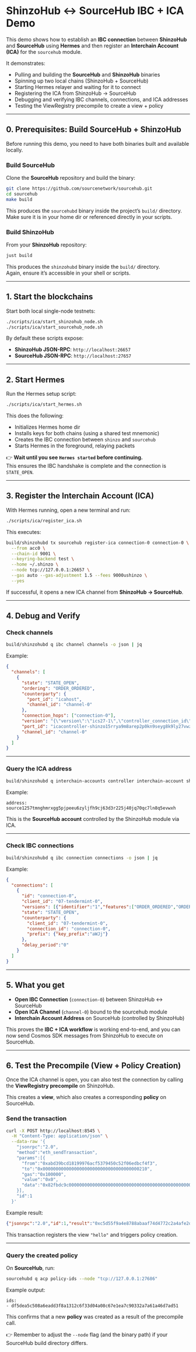 # ShinzoHub ↔ SourceHub IBC + ICA Demo

This demo shows how to establish an **IBC connection** between **ShinzoHub** and **SourceHub** using **Hermes** and then register an **Interchain Account (ICA)** for the `sourcehub` module.

It demonstrates:

- Pulling and building the **SourceHub** and **ShinzoHub** binaries
- Spinning up two local chains (ShinzoHub + SourceHub)
- Starting Hermes relayer and waiting for it to connect
- Registering the ICA from ShinzoHub → SourceHub
- Debugging and verifying IBC channels, connections, and ICA addresses
- Testing the ViewRegistry precompile to create a view + policy

---

## 0. Prerequisites: Build SourceHub + ShinzoHub

Before running this demo, you need to have both binaries built and available locally.

### Build SourceHub

Clone the **SourceHub** repository and build the binary:

```bash
git clone https://github.com/sourcenetwork/sourcehub.git
cd sourcehub
make build
```

This produces the `sourcehubd` binary inside the project’s `build/` directory.  
Make sure it is in your home dir or referenced directly in your scripts.

### Build ShinzoHub

From your **ShinzoHub** repository:

```bash
just build
```

This produces the `shinzohubd` binary inside the `build/` directory.  
Again, ensure it’s accessible in your shell or scripts.

---

## 1. Start the blockchains

Start both local single-node testnets:

```bash
./scripts/ica/start_shinzohub_node.sh
./scripts/ica/start_sourcehub_node.sh
```

By default these scripts expose:

- **ShinzoHub JSON-RPC**: `http://localhost:26657`
- **SourceHub JSON-RPC**: `http://localhost:27657`

---

## 2. Start Hermes

Run the Hermes setup script:

```bash
./scripts/ica/start_hermes.sh
```

This does the following:

- Initializes Hermes home dir
- Installs keys for both chains (using a shared test mnemonic)
- Creates the IBC connection between `shinzo` and `sourcehub`
- Starts Hermes in the foreground, relaying packets

👉 **Wait until you see `Hermes started` before continuing.**  
This ensures the IBC handshake is complete and the connection is `STATE_OPEN`.

---

## 3. Register the Interchain Account (ICA)

With Hermes running, open a new terminal and run:

```bash
./scripts/ica/register_ica.sh
```

This executes:

```bash
build/shinzohubd tx sourcehub register-ica connection-0 connection-0 \
  --from acc0 \
  --chain-id 9001 \
  --keyring-backend test \
  --home ~/.shinzo \
  --node tcp://127.0.0.1:26657 \
  --gas auto --gas-adjustment 1.5 --fees 9000ushinzo \
  --yes
```

If successful, it opens a new ICA channel from **ShinzoHub → SourceHub**.

---

## 4. Debug and Verify

### Check channels

```bash
build/shinzohubd q ibc channel channels -o json | jq
```

Example:

```json
{
  "channels": [
    {
      "state": "STATE_OPEN",
      "ordering": "ORDER_ORDERED",
      "counterparty": {
        "port_id": "icahost",
        "channel_id": "channel-0"
      },
      "connection_hops": ["connection-0"],
      "version": "{\"version\":\"ics27-1\",\"controller_connection_id\":\"connection-0\",\"host_connection_id\":\"connection-0\",\"address\":\"source1jcg...\",\"encoding\":\"proto3\",\"tx_type\":\"sdk_multi_msg\"}",
      "port_id": "icacontroller-shinzo15rrya9m8arep2p0kn9seyg8k9ly27vwzhrvjs3",
      "channel_id": "channel-0"
    }
  ]
}
```

---

### Query the ICA address

```bash
build/shinzohubd q interchain-accounts controller interchain-account shinzo15rrya9m8arep2p0kn9seyg8k9ly27vwzhrvjs3 connection-0
```

Example:

```
address: source1257tmnghmrxgg5pjpeeu6zyljfh9cj63d3r225j40jq70qc7ln8q5evwxh
```

This is the **SourceHub account** controlled by the ShinzoHub module via ICA.

---

### Check IBC connections

```bash
build/shinzohubd q ibc connection connections -o json | jq
```

Example:

```json
{
  "connections": [
    {
      "id": "connection-0",
      "client_id": "07-tendermint-0",
      "versions": [{"identifier":"1","features":["ORDER_ORDERED","ORDER_UNORDERED"]}],
      "state": "STATE_OPEN",
      "counterparty": {
        "client_id": "07-tendermint-0",
        "connection_id": "connection-0",
        "prefix": {"key_prefix":"aWJj"}
      },
      "delay_period":"0"
    }
  ]
}
```

---

## 5. What you get

- **Open IBC Connection** (`connection-0`) between ShinzoHub ↔ SourceHub
- **Open ICA Channel** (`channel-0`) bound to the sourcehub module
- **Interchain Account Address** on SourceHub (controlled by ShinzoHub)

This proves the **IBC + ICA workflow** is working end-to-end, and you can now send Cosmos SDK messages from ShinzoHub to execute on SourceHub.

---

## 6. Test the Precompile (View + Policy Creation)

Once the ICA channel is open, you can also test the connection by calling the **ViewRegistry precompile** on ShinzoHub.  

This creates a **view**, which also creates a corresponding **policy** on SourceHub.

### Send the transaction

```bash
curl -X POST http://localhost:8545 \
  -H "Content-Type: application/json" \
  --data-raw '{
    "jsonrpc":"2.0",
    "method":"eth_sendTransaction",
    "params":[{
      "from":"0xabd39bcd18199976acf5379450c52f06edbcf4f3",
      "to":"0x0000000000000000000000000000000000000210",
      "gas":"0x100000",
      "value":"0x0",
      "data":"0x82fbdc9c0000000000000000000000000000000000000000000000000000000000000020000000000000000000000000000000000000000000000000000000000000000568656c6c6f000000000000000000000000000000000000000000000000000000"
    }],
    "id":1
  }'
```

Example result:

```json
{"jsonrpc":"2.0","id":1,"result":"0xc5d55f9a4e8788abaaf74d4772c2a4afe2d1c30a1384d6dcb1c748e8ddeeb48c"}
```

This transaction registers the view `"hello"` and triggers policy creation.

---

### Query the created policy

On **SourceHub**, run:

```bash
sourcehubd q acp policy-ids --node "tcp://127.0.0.1:27686"
```

Example output:

```
ids:
- df5dea5c508a6eadd3f8a1312c6f33d04a08c67e1ea7c90332a7a61a46d7ad51
```

This confirms that a new **policy** was created as a result of the precompile call.  

👉 Remember to adjust the `--node` flag (and the binary path) if your SourceHub build directory differs.
